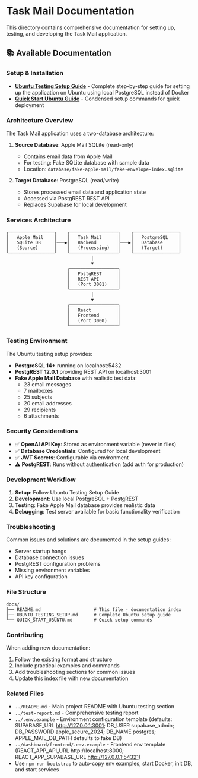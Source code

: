 # Task Mail Documentation

This directory contains comprehensive documentation for setting up, testing, and developing the Task Mail application.

## 📚 Available Documentation

### Setup & Installation

- **[Ubuntu Testing Setup Guide](./UBUNTU_TESTING_SETUP.md)** - Complete step-by-step guide for setting up the application on Ubuntu using local PostgreSQL instead of Docker
- **[Quick Start Ubuntu Guide](./QUICK_START_UBUNTU.md)** - Condensed setup commands for quick deployment

### Architecture Overview

The Task Mail application uses a two-database architecture:

1. **Source Database**: Apple Mail SQLite (read-only)
   - Contains email data from Apple Mail
   - For testing: Fake SQLite database with sample data
   - Location: `database/fake-apple-mail/fake-envelope-index.sqlite`

2. **Target Database**: PostgreSQL (read/write)
   - Stores processed email data and application state
   - Accessed via PostgREST REST API
   - Replaces Supabase for local development

### Services Architecture

```
┌─────────────────┐    ┌──────────────────┐    ┌─────────────────┐
│   Apple Mail    │    │   Task Mail      │    │   PostgreSQL    │
│   SQLite DB     │───▶│   Backend        │───▶│   Database      │
│   (Source)      │    │   (Processing)   │    │   (Target)      │
└─────────────────┘    └──────────────────┘    └─────────────────┘
                                │
                                ▼
                       ┌──────────────────┐
                       │   PostgREST      │
                       │   REST API       │
                       │   (Port 3001)    │
                       └──────────────────┘
                                │
                                ▼
                       ┌──────────────────┐
                       │   React          │
                       │   Frontend       │
                       │   (Port 3000)    │
                       └──────────────────┘
```

### Testing Environment

The Ubuntu testing setup provides:

- **PostgreSQL 14+** running on localhost:5432
- **PostgREST 12.0.1** providing REST API on localhost:3001
- **Fake Apple Mail Database** with realistic test data:
  - 23 email messages
  - 7 mailboxes
  - 25 subjects
  - 20 email addresses
  - 29 recipients
  - 6 attachments

### Security Considerations

- ✅ **OpenAI API Key**: Stored as environment variable (never in files)
- ✅ **Database Credentials**: Configured for local development
- ✅ **JWT Secrets**: Configurable via environment
- ⚠️ **PostgREST**: Runs without authentication (add auth for production)

### Development Workflow

1. **Setup**: Follow Ubuntu Testing Setup Guide
2. **Development**: Use local PostgreSQL + PostgREST
3. **Testing**: Fake Apple Mail database provides realistic data
4. **Debugging**: Test server available for basic functionality verification

### Troubleshooting

Common issues and solutions are documented in the setup guides:

- Server startup hangs
- Database connection issues
- PostgREST configuration problems
- Missing environment variables
- API key configuration

### File Structure

```
docs/
├── README.md                    # This file - documentation index
├── UBUNTU_TESTING_SETUP.md      # Complete Ubuntu setup guide
└── QUICK_START_UBUNTU.md        # Quick setup commands
```

### Contributing

When adding new documentation:

1. Follow the existing format and structure
2. Include practical examples and commands
3. Add troubleshooting sections for common issues
4. Update this index file with new documentation

### Related Files

- `../README.md` - Main project README with Ubuntu testing section
- `../test-report.md` - Comprehensive testing report
- `../.env.example` - Environment configuration template (defaults: SUPABASE_URL http://127.0.0.1:3001; DB_USER supabase_admin; DB_PASSWORD apple_secure_2024; DB_NAME postgres; APPLE_MAIL_DB_PATH defaults to fake DB)
- `../dashboard/frontend/.env.example` - Frontend env template (REACT_APP_API_URL http://localhost:8000; REACT_APP_SUPABASE_URL http://127.0.0.1:54321)
- Use `npm run bootstrap` to auto-copy env examples, start Docker, init DB, and start services

